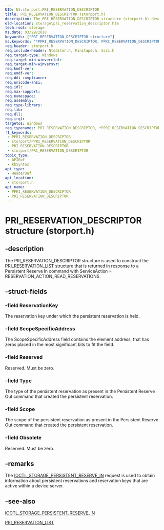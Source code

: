 ```yaml
---
UID: NS:storport.PRI_RESERVATION_DESCRIPTOR
title: PRI_RESERVATION_DESCRIPTOR (storport.h)
description: The PRI_RESERVATION_DESCRIPTOR structure (storport.h) describes a persistent reservation that is active within a device server.
old-location: storage\pri_reservation_descriptor.htm
tech.root: storage
ms.date: 03/29/2018
keywords: ["PRI_RESERVATION_DESCRIPTOR structure"]
ms.keywords: "*PPRI_RESERVATION_DESCRIPTOR, PPRI_RESERVATION_DESCRIPTOR, PPRI_RESERVATION_DESCRIPTOR structure pointer [Storage Devices], PRI_RESERVATION_DESCRIPTOR, PRI_RESERVATION_DESCRIPTOR structure [Storage Devices], storage.pri_reservation_descriptor, storport/PPRI_RESERVATION_DESCRIPTOR, storport/PRI_RESERVATION_DESCRIPTOR, structs-general_96e112cc-0cf3-442d-bb3a-7bcad8a95220.xml"
req.header: storport.h
req.include-header: Ntddstor.h, Minitape.h, Scsi.h
req.target-type: Windows
req.target-min-winverclnt: 
req.target-min-winversvr: 
req.kmdf-ver: 
req.umdf-ver: 
req.ddi-compliance: 
req.unicode-ansi: 
req.idl: 
req.max-support: 
req.namespace: 
req.assembly: 
req.type-library: 
req.lib: 
req.dll: 
req.irql: 
targetos: Windows
req.typenames: PRI_RESERVATION_DESCRIPTOR, *PPRI_RESERVATION_DESCRIPTOR
f1_keywords:
 - PPRI_RESERVATION_DESCRIPTOR
 - storport/PPRI_RESERVATION_DESCRIPTOR
 - PRI_RESERVATION_DESCRIPTOR
 - storport/PRI_RESERVATION_DESCRIPTOR
topic_type:
 - APIRef
 - kbSyntax
api_type:
 - HeaderDef
api_location:
 - storport.h
api_name:
 - PPRI_RESERVATION_DESCRIPTOR
 - PRI_RESERVATION_DESCRIPTOR
---
```


# PRI_RESERVATION_DESCRIPTOR structure (storport.h)


## -description

The PRI_RESERVATION_DESCRIPTOR structure is used to construct the <a href="/windows-hardware/drivers/ddi/minitape/ns-minitape-pri_reservation_list">PRI_RESERVATION_LIST</a> structure that is returned in response to a Persistent Reserve In command with ServiceAction = RESERVATION_ACTION_READ_RESERVATIONS.

## -struct-fields

### -field ReservationKey

The reservation key under which the persistent reservation is held.

### -field ScopeSpecificAddress

The ScopeSpecificAddress field contains the element address, that has zeros placed in the most significant bits to fit the field.

### -field Reserved

Reserved. Must be zero.

### -field Type

The type of the persistent reservation as present in the Persistent Reserve Out command that created the persistent reservation.

### -field Scope

The scope of the persistent reservation as present in the Persistent Reserve Out command that created the persistent reservation.

### -field Obsolete

Reserved. Must be zero.

## -remarks

The <a href="/windows-hardware/drivers/ddi/ntddstor/ni-ntddstor-ioctl_storage_persistent_reserve_in">IOCTL_STORAGE_PERSISTENT_RESERVE_IN</a> request is used to obtain information about persistent reservations and reservation keys that are active within a device server.

## -see-also

<a href="/windows-hardware/drivers/ddi/ntddstor/ni-ntddstor-ioctl_storage_persistent_reserve_in">IOCTL_STORAGE_PERSISTENT_RESERVE_IN</a>



<a href="/windows-hardware/drivers/ddi/minitape/ns-minitape-pri_reservation_list">PRI_RESERVATION_LIST</a>

